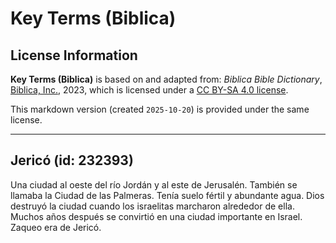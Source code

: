 # Key Terms (Biblica)

## License Information

**Key Terms (Biblica)** is based on and adapted from: _Biblica Bible Dictionary_, [Biblica, Inc.](https://www.biblica.com/), 2023, which is licensed under a [CC BY-SA 4.0 license](https://creativecommons.org/licenses/by-sa/4.0/legalcode.en).

This markdown version (created `2025-10-20`) is provided under the same license.



--------------------------------

## Jericó (id: 232393)

Una ciudad al oeste del río Jordán y al este de Jerusalén. También se llamaba la Ciudad de las Palmeras. Tenía suelo fértil y abundante agua. Dios destruyó la ciudad cuando los israelitas marcharon alrededor de ella. Muchos años después se convirtió en una ciudad importante en Israel. Zaqueo era de Jericó.


